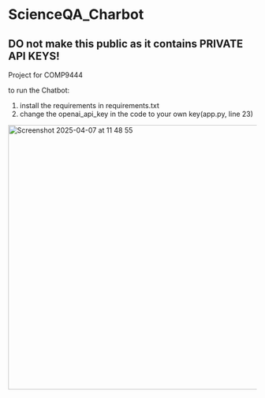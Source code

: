 # ScienceQA_Charbot
## DO not make this public as it contains PRIVATE API KEYS!
Project for COMP9444 


to run the Chatbot:
1. install the requirements in requirements.txt
2. change the openai_api_key in the code to your own key(app.py, line 23)

<img width="536" alt="Screenshot 2025-04-07 at 11 48 55" src="https://github.com/user-attachments/assets/fb49ad9f-e5a6-4c47-a4cf-a86c847c6c22" />
